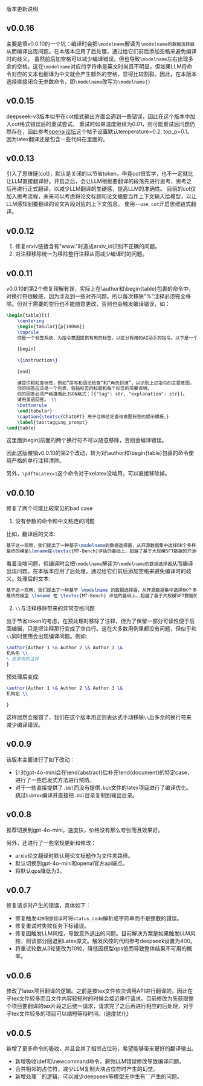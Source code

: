 版本更新说明

## v0.0.16
主要是填v0.0.10的一个坑：编译时会把`\modelname`解读为`\modelname的数据选择器`从而编译出现问题。在本版本应用了后处理，通过给它们前后添加空格来避免编译时的歧义。
虽然前后加空格可以减少编译错误，但也导致`\modelname`左右出现多余的空格。这在`\modelname`对应的字符串是英文时尚且不明显，但如果LLM将命令对应的文本也翻译为中文就会产生额外的空格，显得比较割裂。因此，在本版本选择直接闭合无参数命令，即`\modelname`改写为`\modelname{}`

## v0.0.15
deepseek-v3版本似乎在cot格式输出方面会遇到一些错误，因此在这个版本中加入cot格式错误后的重试尝试。
重试时如果温度继续为0.01，则可能重试后问题仍然存在，因此参考[openai论坛](https://community.openai.com/t/cheat-sheet-mastering-temperature-and-top-p-in-chatgpt-api/172683)这个帖子设置默认temperature=0.2, top_p=0.1。因为latex翻译还是包含一些代码在里面的。

## v0.0.13
引入了思维链(cot)，默认是关闭的以节省token，毕竟cot很玄学，也不一定就比让LLM直接翻译好。开启之后，会让LLM根据要翻译的段落先进行思考，思考之后再进行正式翻译，以减少LLM翻译的生硬感，提高LLM的准确性。
目前的cot仅加入思考流程，未来可以考虑将论文标题和论文摘要当作上下文输入给模型，以让LLM感知到要翻译的论文片段对应的上下文信息。
使用`--use_cot`开启思维链式翻译。

## v0.0.12
1. 修复arxiv链接含有"www."时造成arxiv_id识别不正确的问题。
2. 对注释移除统一为移除整行注释从而减少编译时的问题。

## v0.0.11

v0.0.10的第2个修复理解有误，实际上在\author和\begin{table}包裹的命令中，对换行符很敏感，因为涉及到一些对齐问题。所以每次移除"%"注释必须完全移除。但对于需要的空行也不能随意更改，否则也会触发编译错误，如：
```latex
\begin{table}[t]
    \centering
    \begin{tabular}{p{100mm}}
    \toprule
    你是一个标签系统，为指令意图提供有用的标签，以区分有用的AI助手的指令。以下是一个指令：\\
    
    [begin]
    
    \{instruction\}
    
    [end]
    
    请提供粗粒度标签，例如“拼写和语法检查”和“角色扮演”，以识别上述指令的主要意图。
    你的回答应该是一个列表，包括标签的标题和每个标签的简要说明。
    你的回答必须严格遵循此JSON格式：[{"tag": str, "explanation": str}]。
    请用英语回答。 \\
    \bottomrule
    \end{tabular}
    \caption{\textsc{ChatGPT} 用于注释给定查询意图标签的提示模板。}
    \label{tab:tagging_prompt}
\end{table}
```

这里面\[begin\]前面的两个换行符不可以随意移除，否则会编译错误。

因此这版撤销v0.0.10的第2个改动，转为对\author和\begin{table}包裹的命令使用严格的单行注释清除。

另外，`\pdfToLatex=1`这个命令对于xelatex没啥用，可以直接移除掉。

## v0.0.10

修复了两个可能比较常见的bad case

1. 没有参数的命令和中文粘连的问题

比如，翻译后的文本:
```latex
基于这一观察，我们提出了一种基于\modelname的数据选择器，从开源数据集中选择6K个多样且复杂的样本，并在\modelname选择的数据上微调模型。
最终的模型\lmname在\textsc{MT-Bench}评估的基础上，超越了基于大规模SFT数据的开源模型，呼应了查询多样性和复杂性的重要性。
```
看着没啥问题，但编译时会把`\modelname`解读为`\modelname的数据选择器`从而编译出现问题。在本版本应用了后处理，通过给它们前后添加空格来避免编译时的歧义。处理后的文本:
```latex
基于这一观察，我们提出了一种基于 \modelname 的数据选择器，从开源数据集中选择6K个多样且复杂的样本，并在 \modelname 选择的数据上微调模型。
最终的模型 \lmname 在 \textsc{MT-Bench} 评估的基础上，超越了基于大规模SFT数据的开源模型，呼应了查询多样性和复杂性的重要性。
```

2. `\\`与注释移除带来的异常空格问题

出于节省token的考虑，在预处理时移除了注释，但为了保留一部分可读性便于后面编辑，只是把注释那行变成了空白行。这在大多数用例里都没有问题，但似乎和`\\`同时使用会出现编译问题。例如:
```latex
\author{Author 1 \& Author 2 \& Author 3 \&
机构名 \\
% 原来有的注释
}
```
预处理后变成:
```latex
\author{Author 1 \& Author 2 \& Author 3 \&
机构名 \\

}
```
这样居然会报错了，我们在这个版本用正则表达式手动移除`\\`后多余的换行符来减少编译错误。

## v0.0.9

该版本主要进行了如下改动：
- 针对gpt-4o-mini会在\end{abstract}后补充\end{document}的特定case，进行了一些启发式方法进行预防。
- 对于一些直接提供了`.bbl`而没有提供`.bib`文件的latex项目进行了编译优化。跳过`bibtex`编译并直接把`.bbl`目录复制到输出目录。

## v0.0.8

推荐切换到gpt-4o-mini，速度快，价格没有那么夸张而且效果好。

另外，还进行了一些常规更新和修改：
- arxiv论文翻译时默认用论文标题作为文件夹路径。
- 默认切换到gpt-4o-mini和openai官方api端点。
- 将默认qps降低为3。


## v0.0.7

修复请求时产生的错误，具体如下：

- 修复触发`429限额错误`时将`status_code`解析成字符串而不是整数的错误。
- 修复重试时失败任务下标错误。
- 修复因触发LLM风控，导致意外退出的问题。目前解决方案是如果触发LLM风控，则该部分回退到Latex原文。触发风控的代码参考deepseek设置为400。
- 将重试轮数从3轮更改为10轮，降低因模型qps低而导致整体结果不可用的概率。

## v0.0.6

修改了latex项目翻译的逻辑。之前是按tex文件依次调用API进行翻译的，因此在子tex文件较多而且文件内容较短时的时候会接近串行请求。目前修改为先获取整个项目要翻译的tex片段之后统一请求，请求完了之后再进行相应的后处理，对于子tex文件较多的项目可以缩短等待时间。(速度优化)

## v0.0.5

新增了更多命令的吸收，并且合并了相邻占位符，希望能够带来更好的翻译输出。

- 新增吸收\def和\newcommand命令，避免LLM错误修改导致编译问题。
- 合并相邻的占位符，减少LLM复制大块占位符时产生的幻觉。
- 新增处理\`\`\`的逻辑，可以减少deepseek等模型无中生有\`\`\`产生的问题。